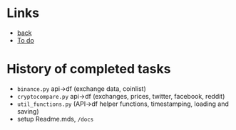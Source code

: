 # Links
- [back](../README)
- [To do](./todo)

# History of completed tasks
- `binance.py` api->df (exchange data, coinlist)
- `cryptocompare.py` api->df (exchanges, prices, twitter, facebook, reddit)
- `util_functions.py` (API->df helper functions, timestamping, loading and saving)
- setup Readme.mds, `/docs`
